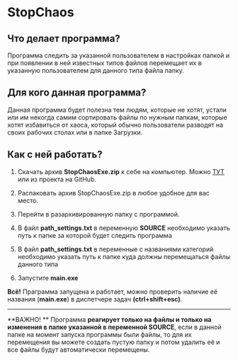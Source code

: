 # StopChaos


## Что делает программа?
Программа следить за указанной пользователем в настройках папкой и при появлении в ней известных типов файлов перемещает их в указанную пользователем для данного типа файла папку. 

## Для кого данная программа?
Данная программа будет полезна тем людям, которые не хотят, устали или им некогда самим сортировать файлы по нужным папкам, которые хотят избавиться от хаоса, который обычно пользователи разводят на своих рабочих столах или в папке  Загрузки.


## Как с ней работать?
1. Скачать архив **StopChaosExe.zip** к себе на компьютер.  Можно [ТУТ](https://github.com/DaichiRyuu/StopChaos/releases/download/v1.0/StopChaosExe.zip "ТУТ") или из проекта на GitHub.

2. Распаковать архив StopChaosExe.zip в любое удобное для вас место.

3. Перейти в разархивированную папку с программой.

4. В файл **path_settings.txt** в переменную **SOURCE** необходимо указать путь к папке за которой будет следить программа

5. В файл **path_settings.txt** в переменные с названиями категорий необходимо указать путь к папке куда должны перемещаться файлы данного типа

6. Запустите **main.exe**

**Всё!** Праграмма запущена и работает, можно проверить наличие её названия (**main.exe**) в диспетчере задач **(ctrl+shift+esc)**.


------------


> 
 **ВАЖНО! ** 
 Программа **реагирует только на файлы и только на изменения в папке указанной в переменной SOURCE**, если в данной папке на момент запуска программы были файлы, то для их перемещения вы можете создать пустую папку и потом удалить её и все файлы будут автоматически перемещены.

